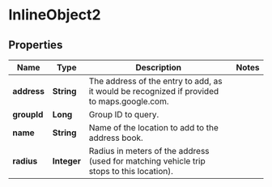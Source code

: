 
# InlineObject2

## Properties
Name | Type | Description | Notes
------------ | ------------- | ------------- | -------------
**address** | **String** | The address of the entry to add, as it would be recognized if provided to maps.google.com. | 
**groupId** | **Long** | Group ID to query. | 
**name** | **String** | Name of the location to add to the address book. | 
**radius** | **Integer** | Radius in meters of the address (used for matching vehicle trip stops to this location). | 



